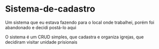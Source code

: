 # Sistema-de-cadastro
Um sistema que eu estava fazendo para o local onde trabalhei, porém foi abandonado e decidi postá-lo aqui

O sistema é um CRUD simples, que cadastra e organiza igrejas, que decidiram visitar unidade prisionais 
